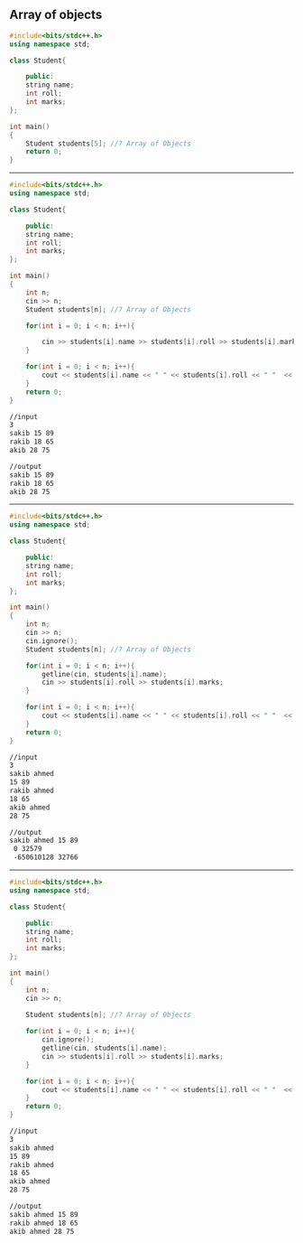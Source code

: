 ## Array of objects

```c++
#include<bits/stdc++.h>
using namespace std;

class Student{      

    public:
    string name;
    int roll;
    int marks;
};

int main()
{
    Student students[5]; //? Array of Objects
    return 0;
}
```

---------------------------------------------------------------------------------------------------------------------------------

```c++
#include<bits/stdc++.h>
using namespace std;

class Student{      

    public:
    string name;
    int roll;
    int marks;
};

int main()
{
    int n;
    cin >> n;
    Student students[n]; //? Array of Objects

    for(int i = 0; i < n; i++){

        cin >> students[i].name >> students[i].roll >> students[i].marks;
    }

    for(int i = 0; i < n; i++){
        cout << students[i].name << " " << students[i].roll << " "  <<  students[i].marks << endl;
    }
    return 0;
}
```
```bash
//input
3
sakib 15 89
rakib 18 65
akib 28 75

//output
sakib 15 89
rakib 18 65
akib 28 75
```

--------------------------------------------------------------------------------------------------------------------------------

```c++
#include<bits/stdc++.h>
using namespace std;

class Student{      

    public:
    string name;
    int roll;
    int marks;
};

int main()
{
    int n;
    cin >> n;
    cin.ignore();
    Student students[n]; //? Array of Objects

    for(int i = 0; i < n; i++){
        getline(cin, students[i].name);
        cin >> students[i].roll >> students[i].marks;
    }

    for(int i = 0; i < n; i++){
        cout << students[i].name << " " << students[i].roll << " "  <<  students[i].marks << endl;
    }
    return 0;
}
```
```bash
//input
3
sakib ahmed
15 89
rakib ahmed
18 65
akib ahmed
28 75

//output
sakib ahmed 15 89
 0 32579
 -650610128 32766
```

--------------------------------------------------------------------------------------------------------------------------------

```c++
#include<bits/stdc++.h>
using namespace std;

class Student{      

    public:
    string name;
    int roll;
    int marks;
};

int main()
{
    int n;
    cin >> n;
    
    Student students[n]; //? Array of Objects

    for(int i = 0; i < n; i++){
        cin.ignore();
        getline(cin, students[i].name);
        cin >> students[i].roll >> students[i].marks;
    }

    for(int i = 0; i < n; i++){
        cout << students[i].name << " " << students[i].roll << " "  <<  students[i].marks << endl;
    }
    return 0;
}
```
```bash
//input
3
sakib ahmed
15 89
rakib ahmed
18 65
akib ahmed
28 75

//output
sakib ahmed 15 89
rakib ahmed 18 65
akib ahmed 28 75
```


